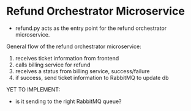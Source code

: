 # Refund Orchestrator Microservice
- refund.py acts as the entry point for the refund orchestrator microservice.

General flow of the refund orchestrator microservice:
1. receives ticket information from frontend
2. calls billing service for refund
3. receives a status from billing service, success/failure
4. if success, send ticket information to RabbitMQ to update db

YET TO IMPLEMENT:
- is it sending to the right RabbitMQ queue?